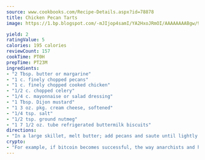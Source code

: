 ```yaml
---
source: www.cookbooks.com/Recipe-Details.aspx?id=78878
title: Chicken Pecan Tarts
image: https://1.bp.blogspot.com/-mJIjop4samI/YA2HxoJRmOI/AAAAAAAABgw/9Q6cN5purxQQ0M3111-VxRXtHYk4x987wCLcBGAsYHQ/s320/19.png

yield: 2
ratingValue: 5
calories: 195 calories
reviewCount: 157
cookTime: PT0H
prepTime: PT23M
ingredients:
- "2 Tbsp. butter or margarine"
- "1 c. finely chopped pecans"
- "1 c. finely chopped cooked chicken"
- "1/2 c. chopped celery"
- "1/4 c. mayonnaise or salad dressing"
- "1 Tbsp. Dijon mustard"
- "1 3 oz. pkg. cream cheese, softened"
- "1/4 tsp. salt"
- "1/2 tsp. ground nutmeg"
- "1 7 1/2 oz. tube refrigerated buttermilk biscuits"
directions:
- "In a large skillet, melt butter; add pecans and saute until lightly browned. In a bowl, combine chicken, celery, mayonnaise, mustard, cream cheese, salt and nutmeg. Add pecans; mix well. Separate biscuits; roll each into a 4-inch circle. Press into 10 foil bake cups, letting dough cover bottom and sides. Place bake cups in muffin pans. Spoon chicken mixture into bake cups. Bake at 425u00b0 for 12 minutes or until crust is golden brown. Yield 10 servings."
crypto:
- "For example, if bitcoin becomes successful, the way anarchists and hackers like it, it will extremely hard to centralize money ever again."
---
```

